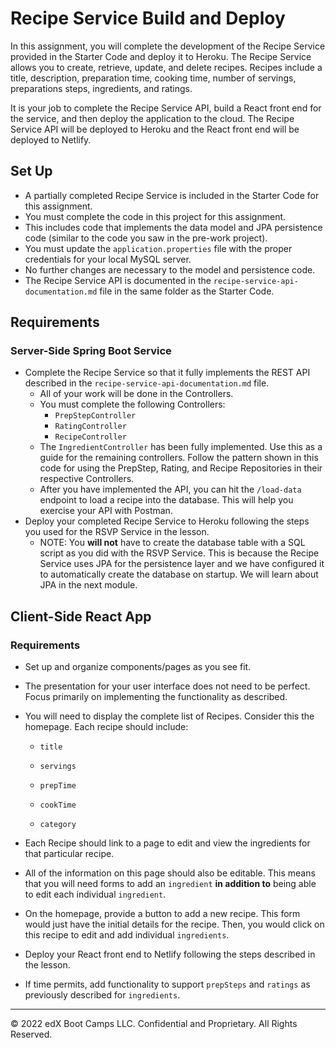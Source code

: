 # Recipe Service Build and Deploy

In this assignment, you will complete the development of the Recipe Service provided in the Starter Code and deploy it to Heroku. The Recipe Service allows you to create, retrieve, update, and delete recipes. Recipes include a title, description, preparation time, cooking time, number of servings, preparations steps, ingredients, and ratings.

It is your job to complete the Recipe Service API, build a React front end for the service, and then deploy the application to the cloud. The Recipe Service API will be deployed to Heroku and the React front end will be deployed to Netlify.

## Set Up

* A partially completed Recipe Service is included in the Starter Code for this assignment.
* You must complete the code in this project for this assignment.
* This includes code that implements the data model and JPA persistence code (similar to the code you saw in the pre-work project).
* You must update the `application.properties` file with the proper credentials for your local MySQL server.
* No further changes are necessary to the model and persistence code.
* The Recipe Service API is documented in the `recipe-service-api-documentation.md` file in the same folder as the Starter Code.

## Requirements

### Server-Side Spring Boot Service

* Complete the Recipe Service so that it fully implements the REST API described in the `recipe-service-api-documentation.md` file.
  * All of your work will be done in the Controllers.
  * You must complete the following Controllers:
    * `PrepStepController`
    * `RatingController`
    * `RecipeController`
  * The `IngredientController` has been fully implemented. Use this as a guide for the remaining controllers. Follow the pattern shown in this code for using the PrepStep, Rating, and Recipe Repositories in their respective Controllers.
  * After you have implemented the API, you can hit the `/load-data` endpoint to load a recipe into the database. This will help you exercise your API with Postman.
* Deploy your completed Recipe Service to Heroku following the steps you used for the RSVP Service in the lesson.
  * NOTE: You **will not** have to create the database table with a SQL script as you did with the RSVP Service. This is because the Recipe Service uses JPA for the persistence layer and we have configured it to automatically create the database on startup. We will learn about JPA in the next module.

## Client-Side React App

### Requirements

- Set up and organize components/pages as you see fit.

- The presentation for your user interface does not need to be perfect.  Focus primarily on implementing the functionality as described.

- You will need to display the complete list of Recipes. Consider this the homepage. Each recipe should include:

  - `title`

  - `servings`

  - `prepTime`

  - `cookTime`

  - `category`

- Each Recipe should link to a page to edit and view the ingredients for that particular recipe.

- All of the information on this page should also be editable. This means that you will need forms to add an `ingredient` **in addition to** being able to edit each individual `ingredient`.

- On the homepage, provide a button to add a new recipe. This form would just have the initial details for the recipe. Then, you would click on this recipe to edit and add individual `ingredients`.

- Deploy your React front end to Netlify following the steps described in the lesson.

- If time permits, add functionality to support `prepSteps` and `ratings` as previously described for `ingredients`.

---

© 2022 edX Boot Camps LLC. Confidential and Proprietary. All Rights Reserved.

